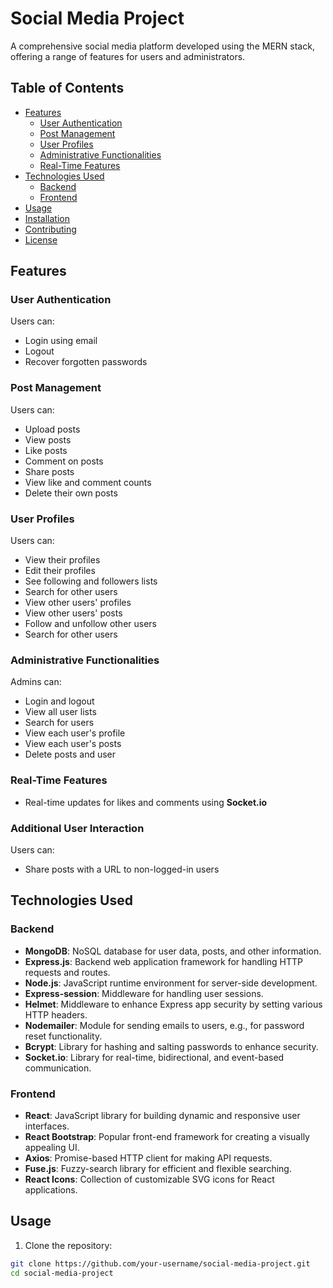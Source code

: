 # Social Media Project

A comprehensive social media platform developed using the MERN stack, offering a range of features for users and administrators.

## Table of Contents

- [Features](#features)
  - [User Authentication](#user-authentication)
  - [Post Management](#post-management)
  - [User Profiles](#user-profiles)
  - [Administrative Functionalities](#administrative-functionalities)
  - [Real-Time Features](#real-time-features)
- [Technologies Used](#technologies-used)
  - [Backend](#backend)
  - [Frontend](#frontend)
- [Usage](#usage)
- [Installation](#installation)
- [Contributing](#contributing)
- [License](#license)

## Features

### User Authentication

Users can:

- Login using email
- Logout
- Recover forgotten passwords

### Post Management

Users can:

- Upload posts
- View posts
- Like posts
- Comment on posts
- Share posts
- View like and comment counts
- Delete their own posts

### User Profiles

Users can:

- View their profiles
- Edit their profiles
- See following and followers lists
- Search for other users
- View other users' profiles
- View other users' posts
- Follow and unfollow other users
- Search for other users

### Administrative Functionalities

Admins can:

- Login and logout
- View all user lists
- Search for users
- View each user's profile
- View each user's posts
- Delete posts and user

### Real-Time Features

- Real-time updates for likes and comments using **Socket.io**

### Additional User Interaction

Users can:

- Share posts with a URL to non-logged-in users

## Technologies Used

### Backend

- **MongoDB**: NoSQL database for user data, posts, and other information.
- **Express.js**: Backend web application framework for handling HTTP requests and routes.
- **Node.js**: JavaScript runtime environment for server-side development.
- **Express-session**: Middleware for handling user sessions.
- **Helmet**: Middleware to enhance Express app security by setting various HTTP headers.
- **Nodemailer**: Module for sending emails to users, e.g., for password reset functionality.
- **Bcrypt**: Library for hashing and salting passwords to enhance security.
- **Socket.io**: Library for real-time, bidirectional, and event-based communication.

### Frontend

- **React**: JavaScript library for building dynamic and responsive user interfaces.
- **React Bootstrap**: Popular front-end framework for creating a visually appealing UI.
- **Axios**: Promise-based HTTP client for making API requests.
- **Fuse.js**: Fuzzy-search library for efficient and flexible searching.
- **React Icons**: Collection of customizable SVG icons for React applications.

## Usage

1. Clone the repository:

```bash
git clone https://github.com/your-username/social-media-project.git
cd social-media-project
